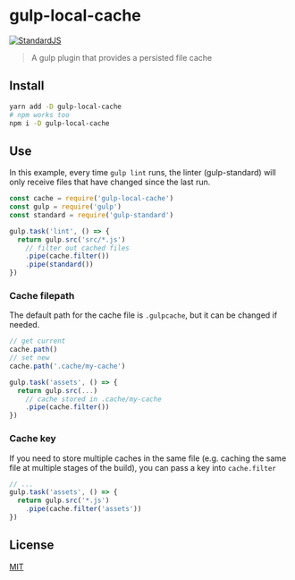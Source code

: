 # gulp-local-cache

[![StandardJS](https://img.shields.io/badge/code_style-standard-brightgreen.svg)](https://standardjs.com)

> A gulp plugin that provides a persisted file cache

## Install

```bash
yarn add -D gulp-local-cache
# npm works too
npm i -D gulp-local-cache
```

## Use

In this example, every time `gulp lint` runs, the linter (gulp-standard) will only receive files that have changed since the last run.

```javascript
const cache = require('gulp-local-cache')
const gulp = require('gulp')
const standard = require('gulp-standard')

gulp.task('lint', () => {
  return gulp.src('src/*.js')
    // filter out cached files
    .pipe(cache.filter())
    .pipe(standard())
})
```

### Cache filepath

The default path for the cache file is `.gulpcache`, but it can be changed if needed.

```javascript
// get current
cache.path()
// set new
cache.path('.cache/my-cache')

gulp.task('assets', () => {
  return gulp.src(...)
    // cache stored in .cache/my-cache
    .pipe(cache.filter())
})
```

### Cache key

If you need to store multiple caches in the same file (e.g. caching the same file at multiple stages of the build), you can pass a key into `cache.filter`

```javascript
// ...
gulp.task('assets', () => {
  return gulp.src('*.js')
    .pipe(cache.filter('assets'))
})
```

## License

[MIT](LICENSE)
